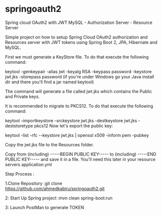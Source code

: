 # springoauth2
Spring cloud OAuth2 with JWT MySQL - Authorization Server - Resource Server

Simple project on how to setup Spring Cloud OAuth2 authorization and Resources server with JWT tokens using Spring Boot 2, JPA, Hibernate and MySQL.

First we must generate a KeyStore file. To do that execute the following command:

keytool -genkeypair -alias jwt -keyalg RSA -keypass password -keystore jwt.jks -storepass password
(if you're under Windows go your Java install dir and there you'll find a jar named keytool)

The command will generate a file called jwt.jks which contains the Public and Private keys.

It is recommended to migrate to PKCS12. To do that execute the following command:

keytool -importkeystore -srckeystore jwt.jks -destkeystore jwt.jks -deststoretype pkcs12
Now let's export the public key:

keytool -list -rfc --keystore jwt.jks | openssl x509 -inform pem -pubkey

Copy the jwt.jks file to the Resources folder.

Copy from (including) -----BEGIN PUBLIC KEY----- to (including) -----END PUBLIC KEY----- and save it in a file. You'll need this later in your resource servers application.yml


Step Process :

1.Clone Repository :git clone https://github.com/ahmedkabiru/springoauth2.git

2: Start Up Spring project :mvn clean spring-boot:run

3: Launch PostMan to generate TOKEN


